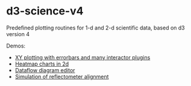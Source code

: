 # d3-science-v4
Predefined plotting routines for 1-d and 2-d scientific data, based on d3 version 4
  
Demos:

  * [XY plotting with errorbars and many interactor plugins](demos/d3-errorbars-rectangle-ellipse.html)
  * [Heatmap charts in 2d](demos/d3heat-lib.html)
  * [Dataflow diagram editor](demos/dataflow-editor-streamline-new.html)
  * [Simulation of reflectometer alignment](demos/reflectometer_alignment_sim.html)
